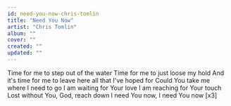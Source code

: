 ```yaml
---
id: need-you-now-chris-tomlin
title: "Need You Now"
artist: "Chris Tomlin"
album: ""
cover: ""
created: ""
updated: ""
---
```


Time for me to step out of the water
Time for me to just loose my hold
And it's time for me to leave here all that I've hoped for
Could You take me where I need to go
I am waiting for Your love
I am reaching for Your touch
Lost without You, God, reach down
I need You now, I need You now
[x3]